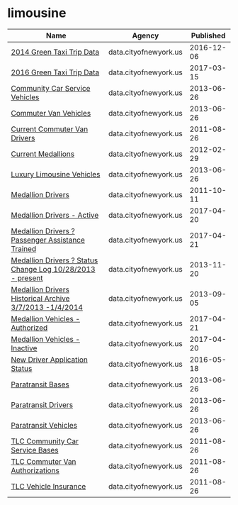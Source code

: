 # limousine

Name | Agency | Published
---- | ---- | ---------
[2014 Green Taxi Trip Data](../datasets/2np7-5jsg.md) | data.cityofnewyork.us | 2016-12-06
[2016 Green Taxi Trip Data](../datasets/hvrh-b6nb.md) | data.cityofnewyork.us | 2017-03-15
[Community Car Service Vehicles](../datasets/scwj-eyn6.md) | data.cityofnewyork.us | 2013-06-26
[Commuter Van Vehicles](../datasets/q44u-339y.md) | data.cityofnewyork.us | 2013-06-26
[Current Commuter Van Drivers](../datasets/mf6v-bdzr.md) | data.cityofnewyork.us | 2011-08-26
[Current Medallions](../datasets/avwq-z233.md) | data.cityofnewyork.us | 2012-02-29
[Luxury Limousine Vehicles](../datasets/jdb4-d3j9.md) | data.cityofnewyork.us | 2013-06-26
[Medallion Drivers](../datasets/iux8-53rc.md) | data.cityofnewyork.us | 2011-10-11
[Medallion Drivers - Active](../datasets/jb3k-j3gp.md) | data.cityofnewyork.us | 2017-04-20
[Medallion Drivers ? Passenger Assistance Trained](../datasets/td5q-ry6d.md) | data.cityofnewyork.us | 2017-04-21
[Medallion Drivers ? Status Change Log 10/28/2013 - present](../datasets/sjfe-fppp.md) | data.cityofnewyork.us | 2013-11-20
[Medallion Drivers Historical Archive 3/7/2013 -1/4/2014](../datasets/n776-dsqy.md) | data.cityofnewyork.us | 2013-09-05
[Medallion Vehicles - Authorized](../datasets/rhe8-mgbb.md) | data.cityofnewyork.us | 2017-04-21
[Medallion Vehicles - Inactive](../datasets/jgtb-hmpg.md) | data.cityofnewyork.us | 2017-04-20
[New Driver Application Status](../datasets/dpec-ucu7.md) | data.cityofnewyork.us | 2016-05-18
[Paratransit Bases](../datasets/r247-45ub.md) | data.cityofnewyork.us | 2013-06-26
[Paratransit Drivers](../datasets/8bqd-u9ta.md) | data.cityofnewyork.us | 2013-06-26
[Paratransit Vehicles](../datasets/v39y-4v3t.md) | data.cityofnewyork.us | 2013-06-26
[TLC Community Car Service Bases](../datasets/nadh-kjkc.md) | data.cityofnewyork.us | 2011-08-26
[TLC Commuter Van Authorizations](../datasets/yksz-5xaj.md) | data.cityofnewyork.us | 2011-08-26
[TLC Vehicle Insurance](../datasets/cw8b-zbc3.md) | data.cityofnewyork.us | 2011-08-26

